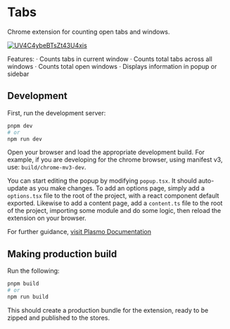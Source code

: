 # Tabs

Chrome extension for counting open tabs and windows.

[![UV4C4ybeBTsZt43U4xis](https://github.com/denkasyanov/tabs/assets/34678129/2a1923c1-5cfa-4588-9e47-c66ce7877218)](https://chromewebstore.google.com/detail/tabs-%C2%B7-count-tabs-and-win/jkofdipdkamnoabbchfggdkahnhdaeel)

Features:
· Counts tabs in current window
· Counts total tabs across all windows
· Counts total open windows
· Displays information in popup or sidebar

## Development

First, run the development server:

```bash
pnpm dev
# or
npm run dev
```

Open your browser and load the appropriate development build. For example, if you are developing for the chrome browser, using manifest v3, use: `build/chrome-mv3-dev`.

You can start editing the popup by modifying `popup.tsx`. It should auto-update as you make changes. To add an options page, simply add a `options.tsx` file to the root of the project, with a react component default exported. Likewise to add a content page, add a `content.ts` file to the root of the project, importing some module and do some logic, then reload the extension on your browser.

For further guidance, [visit Plasmo Documentation](https://docs.plasmo.com/)

## Making production build

Run the following:

```bash
pnpm build
# or
npm run build
```

This should create a production bundle for the extension, ready to be zipped and published to the stores.
